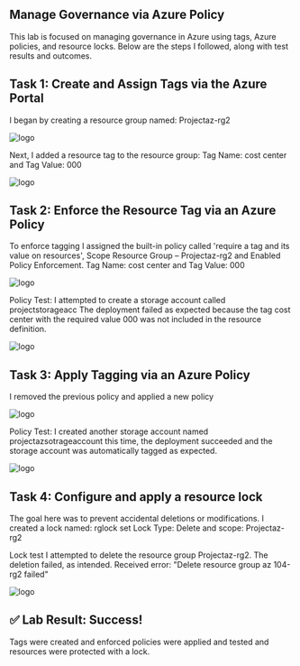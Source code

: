## Manage Governance via Azure Policy


This lab is focused on managing governance in Azure using tags, Azure policies, and resource locks. Below are the steps I followed, along with test results and outcomes.

## Task 1: Create and Assign Tags via the Azure Portal

I began by creating a resource group named: Projectaz-rg2

![logo](https://github.com/dy1000/Azure-Administrator-AZ-104-Labs/blob/main/Labs/All-Files/Lab2b-pic1.png)

Next, I added a resource tag to the resource group:
Tag Name: cost center and Tag Value: 000

![logo](https://github.com/dy1000/Azure-Administrator-AZ-104-Labs/blob/main/Labs/All-Files/Lab2b-pic2.png)

## Task 2: Enforce the Resource Tag via an Azure Policy
To enforce tagging I assigned the built-in policy called 'require a tag and its value on resources', Scope Resource Group – Projectaz-rg2 and Enabled Policy Enforcement.
Tag Name: cost center and Tag Value: 000

![logo](https://github.com/dy1000/Azure-Administrator-AZ-104-Labs/blob/main/Labs/All-Files/Lab2b-pic3.png)

Policy Test:
I attempted to create a storage account called projectstorageacc The deployment failed as expected because the tag cost center with the required value 000 was not included in the resource definition.

![logo](https://github.com/dy1000/Azure-Administrator-AZ-104-Labs/blob/main/Labs/All-Files/Lab2b-pic4.png)

## Task 3: Apply Tagging via an Azure Policy

I removed the previous policy and applied a new policy

![logo](https://github.com/dy1000/Azure-Administrator-AZ-104-Labs/blob/main/Labs/All-Files/Lab2b-pic5.png)

Policy Test:
I created another storage account named projectazsotrageaccount this time, the deployment succeeded and the storage account was automatically tagged as expected.

![logo](https://github.com/dy1000/Azure-Administrator-AZ-104-Labs/blob/main/Labs/All-Files/Lab2b-pic6.png)

## Task 4: Configure and apply a resource lock 
The goal here was to prevent accidental deletions or modifications. I created a lock named: rglock set Lock Type: Delete and scope: Projectaz-rg2

Lock test I attempted to delete the resource group Projectaz-rg2. The deletion failed, as intended. Received error: "Delete resource group az 104-rg2 failed"

![logo](https://github.com/dy1000/Azure-Administrator-AZ-104-Labs/blob/main/Labs/All-Files/Lab2b-pic7.png)

 ## ✅ Lab Result: Success!
Tags were created and enforced policies were applied and tested and resources were protected with a lock.


